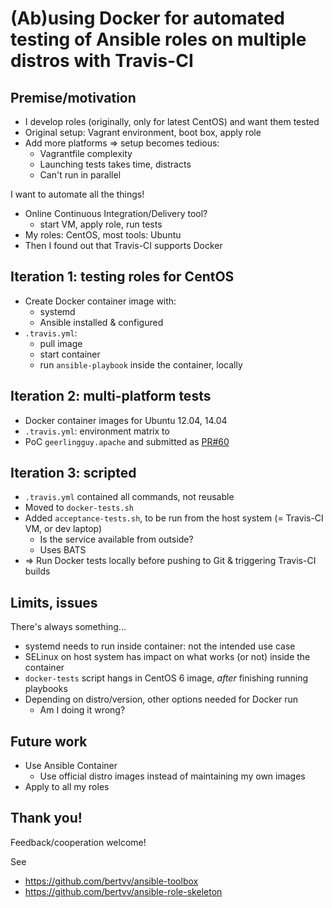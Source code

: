 # (Ab)using Docker for automated testing of Ansible roles on multiple distros with Travis-CI

## Premise/motivation

- I develop roles (originally, only for latest CentOS) and want them tested
- Original setup: Vagrant environment, boot box, apply role
- Add more platforms => setup becomes tedious:
    - Vagrantfile complexity
    - Launching tests takes time, distracts
    - Can't run in parallel

I want to automate all the things!

- Online Continuous Integration/Delivery tool?
    - start VM, apply role, run tests
- My roles: CentOS, most tools: Ubuntu
- Then I found out that Travis-CI supports Docker

## Iteration 1: testing roles for CentOS

- Create Docker container image with:
    - systemd
    - Ansible installed & configured
- `.travis.yml`:
    - pull image
    - start container
    - run `ansible-playbook` inside the container, locally

## Iteration 2: multi-platform tests

- Docker container images for Ubuntu 12.04, 14.04
- `.travis.yml`: environment matrix to
- PoC  `geerlingguy.apache` and submitted as [PR#60](https://github.com/geerlingguy/ansible-role-apache/pull/60)

## Iteration 3: scripted

- `.travis.yml` contained all commands, not reusable
- Moved to `docker-tests.sh`
- Added `acceptance-tests.sh`, to be run from the host system (= Travis-CI VM, or dev laptop)
    - Is the service available from outside?
    - Uses BATS
- => Run Docker tests locally before pushing to Git & triggering Travis-CI builds

## Limits, issues

There's always something...

- systemd needs to run inside container: not the intended use case
- SELinux on host system has impact on what works (or not) inside the container
- `docker-tests` script hangs in CentOS 6 image, *after* finishing running playbooks
- Depending on distro/version, other options needed for Docker run
    - Am I doing it wrong?

## Future work

- Use Ansible Container
    - Use official distro images instead of maintaining my own images
- Apply to all my roles

## Thank you!

Feedback/cooperation welcome!

See
- <https://github.com/bertvv/ansible-toolbox>
- <https://github.com/bertvv/ansible-role-skeleton>


